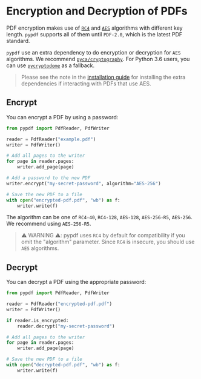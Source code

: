 # Encryption and Decryption of PDFs

PDF encryption makes use of [`RC4`](https://en.wikipedia.org/wiki/RC4) and 
[`AES`](https://en.wikipedia.org/wiki/Advanced_Encryption_Standard) algorithms 
with different key length. `pypdf` supports all of them until `PDF-2.0`, which
is the latest PDF standard.

`pypdf` use an extra dependency to do encryption or decryption for `AES` algorithms.
We recommend [`pyca/cryptography`](https://cryptography.io/en/latest/). For Python 3.6
users, you can use [`pycryptodome`](https://pypi.org/project/pycryptodome/) as a fallback.

> Please see the note in the [installation guide](installation.md)
> for installing the extra dependencies if interacting with PDFs that use AES.

## Encrypt

You can encrypt a PDF by using a password:

```python
from pypdf import PdfReader, PdfWriter

reader = PdfReader("example.pdf")
writer = PdfWriter()

# Add all pages to the writer
for page in reader.pages:
    writer.add_page(page)

# Add a password to the new PDF
writer.encrypt("my-secret-password", algorithm="AES-256")

# Save the new PDF to a file
with open("encrypted-pdf.pdf", "wb") as f:
    writer.write(f)
```
The algorithm can be one of `RC4-40`, `RC4-128`, `AES-128`, `AES-256-R5`, `AES-256`.
We recommend using `AES-256-R5`.

> ⚠️ WARNING ⚠️: pypdf uses `RC4` by default for compatibility if you omit the "algorithm" parameter.
> Since `RC4` is insecure, you should use `AES` algorithms.

## Decrypt

You can decrypt a PDF using the appropriate password:

```python
from pypdf import PdfReader, PdfWriter

reader = PdfReader("encrypted-pdf.pdf")
writer = PdfWriter()

if reader.is_encrypted:
    reader.decrypt("my-secret-password")

# Add all pages to the writer
for page in reader.pages:
    writer.add_page(page)

# Save the new PDF to a file
with open("decrypted-pdf.pdf", "wb") as f:
    writer.write(f)
```

